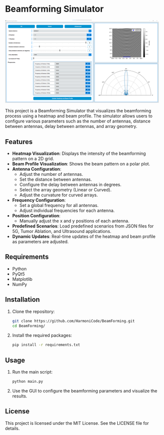 # Beamforming Simulator

![alt text](./assets/image.png)

This project is a Beamforming Simulator that visualizes the beamforming process using a heatmap and beam profile. The simulator allows users to configure various parameters such as the number of antennas, distance between antennas, delay between antennas, and array geometry.

## Features

- **Heatmap Visualization**: Displays the intensity of the beamforming pattern on a 2D grid.
- **Beam Profile Visualization**: Shows the beam pattern on a polar plot.
- **Antenna Configuration**: 
  - Adjust the number of antennas.
  - Set the distance between antennas.
  - Configure the delay between antennas in degrees.
  - Select the array geometry (Linear or Curved).
  - Adjust the curvature for curved arrays.
- **Frequency Configuration**: 
  - Set a global frequency for all antennas.
  - Adjust individual frequencies for each antenna.
- **Position Configuration**: 
  - Manually adjust the x and y positions of each antenna.
- **Predefined Scenarios**: Load predefined scenarios from JSON files for 5G, Tumor Ablation, and Ultrasound applications.
- **Dynamic Updates**: Real-time updates of the heatmap and beam profile as parameters are adjusted.

## Requirements

- Python 
- PyQt5
- Matplotlib
- NumPy

## Installation

1. Clone the repository:
    ```sh
    git clone https://github.com/HarmoniCode/BeamForming.git
    cd BeamForming/
    ```

2. Install the required packages:
    ```sh
    pip install -r requirements.txt
    ```

## Usage

1. Run the main script:
    ```sh
    python main.py
    ```

2. Use the GUI to configure the beamforming parameters and visualize the results.

## License

This project is licensed under the MIT License. See the LICENSE file for details.
